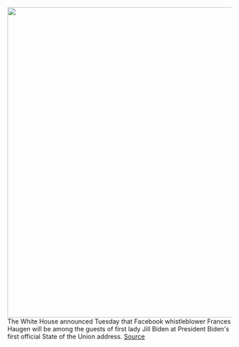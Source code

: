 <img src='https://cdn.vox-cdn.com/thumbor/YkdKTJRsex_1AhKOrqY9F2Li0Js=/0x0:6422x4283/1200x800/filters:focal(2698x1629:3724x2655)/cdn.vox-cdn.com/uploads/chorus_image/image/70566379/1356621480.0.jpg' width='700px' /><br/>
The White House announced Tuesday that Facebook whistleblower Frances Haugen will be among the guests of first lady Jill Biden at President Biden's first official State of the Union address.
<a href='https://www.theverge.com/2022/3/1/22956830/biden-state-of-the-union-address-facebook-whistleblower-frances-haugen-jill'> Source <a/>